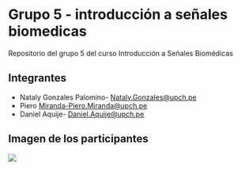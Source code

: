 # Grupo 5 - introducción a señales biomedicas
Repositorio del grupo 5 del curso Introducción a Señales Biomédicas
## Integrantes
- Nataly Gonzales Palomino- Nataly.Gonzales@upch.pe
- Piero Miranda-Piero.Miranda@upch.pe
- Daniel Aquije- Daniel.Aquije@upch.pe
 ## Imagen de los participantes
 <img src = "...imagen\IMG_0199.JPG">








